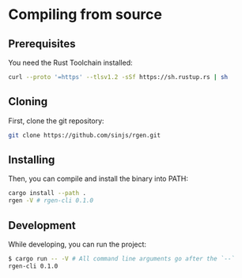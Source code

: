 # Compiling from source

## Prerequisites

You need the Rust Toolchain installed:

```sh
curl --proto '=https' --tlsv1.2 -sSf https://sh.rustup.rs | sh
```

## Cloning

First, clone the git repository:

```sh
git clone https://github.com/sinjs/rgen.git
```

## Installing

Then, you can compile and install the binary into PATH:

```sh
cargo install --path .
rgen -V # rgen-cli 0.1.0
```

## Development

While developing, you can run the project:

```sh
$ cargo run -- -V # All command line arguments go after the `--`
rgen-cli 0.1.0
```
